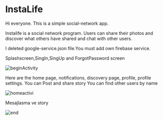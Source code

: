 # InstaLife

Hi everyone. This is a simple social-network app.

Instalife is a social network program. Users can share their photos and discover what others have shared and chat with other users.

I deleted google-service.json file.You must add own firebase service.

Splashscreen,SingIn,SingUp and ForgotPassword screen

![beginActivity](https://github.com/FuadHev/InstagramClone/assets/121355264/6439449c-ddcd-4ae3-831d-959b8006f5a8)

Here are the home page, notifications, discovery page, profile, profile settings.
You can Post and share story
You can find other users by name

![homeactivi](https://github.com/FuadHev/InstagramClone/assets/121355264/6c32b6d4-5142-4424-9c26-faf49b9fe675)

Mesajlasma ve story

![end](https://github.com/FuadHev/InstagramClone/assets/121355264/0953c151-8a84-43bf-a43f-f8608882e353)

